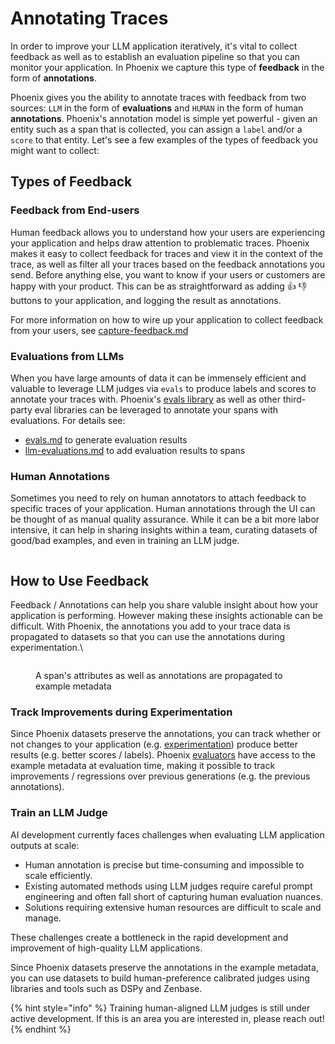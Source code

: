 # Annotating Traces

In order to improve your LLM application iteratively, it's vital to collect feedback as well as to establish an evaluation pipeline so that you can monitor your application. In Phoenix we capture this type of **feedback** in the form of **annotations**.

Phoenix gives you the ability to annotate traces with feedback from two sources: `LLM` in the form of **evaluations** and `HUMAN` in the form of human **annotations**. Phoenix's annotation model is simple yet powerful - given an entity such as a span that is collected, you can assign a `label` and/or a `score` to that entity. Let's see a few examples of the types of feedback you might want to collect:

## Types of Feedback

### Feedback from End-users

Human feedback allows you to understand how your users are experiencing your application and helps draw attention to problematic traces. Phoenix makes it easy to collect feedback for traces and view it in the context of the trace, as well as filter all your traces based on the feedback annotations you send. Before anything else, you want to know if your users or customers are happy with your product. This can be as straightforward as adding :thumbsup: :thumbsdown: buttons to your application, and logging the result as annotations.

For more information on how to wire up your application to collect feedback from your users, see [capture-feedback.md](../how-to-interact-with-traces/capture-feedback.md "mention")

### Evaluations from LLMs

When you have large amounts of data it can be immensely efficient and valuable to leverage LLM judges via `evals` to produce labels and scores to annotate your traces with. Phoenix's [evals library](../../evaluation/llm-evals.md) as well as other third-party eval libraries can be leveraged to annotate your spans with evaluations. For details see:

* [evals.md](../../evaluation/evals.md "mention") to generate evaluation results
* [llm-evaluations.md](../how-to-interact-with-traces/llm-evaluations.md "mention") to add evaluation results to spans

### Human Annotations

Sometimes you need to rely on human annotators to attach feedback to specific traces of your application. Human annotations through the UI can be thought of as manual quality assurance. While it can be a bit more labor intensive, it can help in sharing insights within a team, curating datasets of good/bad examples, and even in training an LLM judge.

<figure><img src="https://storage.googleapis.com/arize-assets/phoenix/assets/images/annotation_flow.gif" alt=""><figcaption></figcaption></figure>

## How to Use Feedback

Feedback / Annotations can help you share valuble insight about how your application is performing. However making these insights actionable can be difficult. With Phoenix, the annotations you add to your trace data is propagated to datasets so that you can use the annotations during experimentation.\\

<figure><img src="https://storage.googleapis.com/arize-assets/phoenix/assets/images/span_to_dataset_example.png" alt=""><figcaption><p>A span's attributes as well as annotations are propagated to example metadata</p></figcaption></figure>

### Track Improvements during Experimentation

Since Phoenix datasets preserve the annotations, you can track whether or not changes to your application (e.g. [experimentation](../../datasets-and-experiments/how-to-experiments/#how-to-run-experiments)) produce better results (e.g. better scores / labels). Phoenix [evaluators](../../datasets-and-experiments/how-to-experiments/using-evaluators.md) have access to the example metadata at evaluation time, making it possible to track improvements / regressions over previous generations (e.g. the previous annotations).

### Train an LLM Judge

AI development currently faces challenges when evaluating LLM application outputs at scale:

* Human annotation is precise but time-consuming and impossible to scale efficiently.
* Existing automated methods using LLM judges require careful prompt engineering and often fall short of capturing human evaluation nuances.
* Solutions requiring extensive human resources are difficult to scale and manage.

These challenges create a bottleneck in the rapid development and improvement of high-quality LLM applications.

Since Phoenix datasets preserve the annotations in the example metadata, you can use datasets to build human-preference calibrated judges using libraries and tools such as DSPy and Zenbase.

{% hint style="info" %}
Training human-aligned LLM judges is still under active development. If this is an area you are interested in, please reach out!
{% endhint %}
